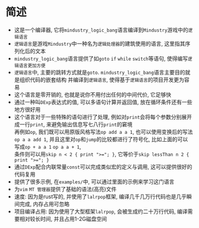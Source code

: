 # 简述
* 这是一个编译器, 它将`mindustry_logic_bang`语言编译到`Mindustry`游戏中的`逻辑语言`
* `逻辑语言`是游戏`Mindustry`中一种名为`逻辑处理器`的建筑使用的语言, 这里指其序列化后的文本
* `mindustry_logic_bang`语言提供了如`goto` `if` `while` `switch`等语句, 使得编写`逻辑语言更加方便`
* `逻辑语言`中, 主要的跳转方式就是`goto`.
  `mindustry_logic_bang`语言主要目的就是组织代码的嵌套结构
  并编译到`逻辑语言`, 使得基于`逻辑语言`的项目开发更为容易
* 这个语言是零开销的, 也就是说你不用付出任何的中间代价, 它足够快
* 通过一种叫`DExp`表达式的值, 可以多语句计算并返回值, 放在循环条件还有一些地方很好用
* 这个语言对于一些特殊的语句进行了处理, 例如对`print`会将每个参数分别展开成一行`print`,
  来避免输出信息写七八行`print`的窘境<br/>
  再例如`op`, 我们既可以用原版风格写法`op add a a 1`, 也可以使用变换后的写法`op a a add 1`,
  并且这里对`op`和`jump`的比较都进行了符号化, 比如上面的可以写成`op + a a 1` `op a a + 1`,<br/>
  条件则可以用`skip n < 2 { print ">="; }`, 它等价于`skip lessThan n 2 { print ">="; }`
* 通过`DExp`配合内联常量`const`可以完成类似宏的定义与调用, 这可以提供很好的代码复用
* 提供了很多示例, 在`examples/`中, 可以通过里面的示例来学习这门语言
* 为`vim` `MT 管理器`提供了基础的语法(高亮)文件
* 速度: 因为是rust写的, 并使用了`lalrpop`框架, 编译几千几万行代码也是几乎瞬间完成, 内存占用可忽略
* 项目编译占用: 因为使用了大型框架`lalrpop`, 会被生成约二十万行代码,
  编译需要相对较长时间, 并且占用1-2G磁盘空间
